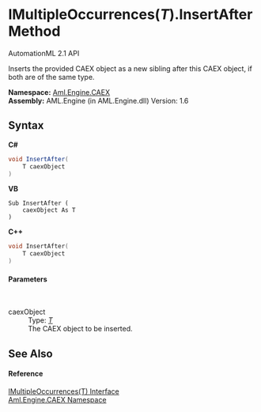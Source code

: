 # IMultipleOccurrences(*T*).InsertAfter Method 
AutomationML 2.1 API 

Inserts the provided CAEX object as a new sibling after this CAEX object, if both are of the same type.

**Namespace:**&nbsp;<a href="N_Aml_Engine_CAEX">Aml.Engine.CAEX</a><br />**Assembly:**&nbsp;AML.Engine (in AML.Engine.dll) Version: 1.6

## Syntax

**C#**<br />
``` C#
void InsertAfter(
	T caexObject
)
```

**VB**<br />
``` VB
Sub InsertAfter ( 
	caexObject As T
)
```

**C++**<br />
``` C++
void InsertAfter(
	T caexObject
)
```


#### Parameters
&nbsp;<dl><dt>caexObject</dt><dd>Type: <a href="T_Aml_Engine_CAEX_IMultipleOccurrences_1">*T*</a><br />The CAEX object to be inserted.</dd></dl>

## See Also


#### Reference
<a href="T_Aml_Engine_CAEX_IMultipleOccurrences_1">IMultipleOccurrences(T) Interface</a><br /><a href="N_Aml_Engine_CAEX">Aml.Engine.CAEX Namespace</a><br />